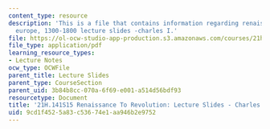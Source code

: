 ```yaml
---
content_type: resource
description: 'This is a file that contains information regarding renaissance to revolution:
  europe, 1300-1800 lecture slides -charles I.'
file: https://ol-ocw-studio-app-production.s3.amazonaws.com/courses/21h-141-renaissance-to-revolution-europe-1300-1800-spring-2015/9cd1f4525a83c53674e1aa946b2e9752_MIT21H_141S15_Charles1.pdf
file_type: application/pdf
learning_resource_types:
- Lecture Notes
ocw_type: OCWFile
parent_title: Lecture Slides
parent_type: CourseSection
parent_uid: 3b84b8cc-070a-6f69-e001-a514d56bdf93
resourcetype: Document
title: '21H.141S15 Renaissance To Revolution: Lecture Slides - Charles I'
uid: 9cd1f452-5a83-c536-74e1-aa946b2e9752
---
```

